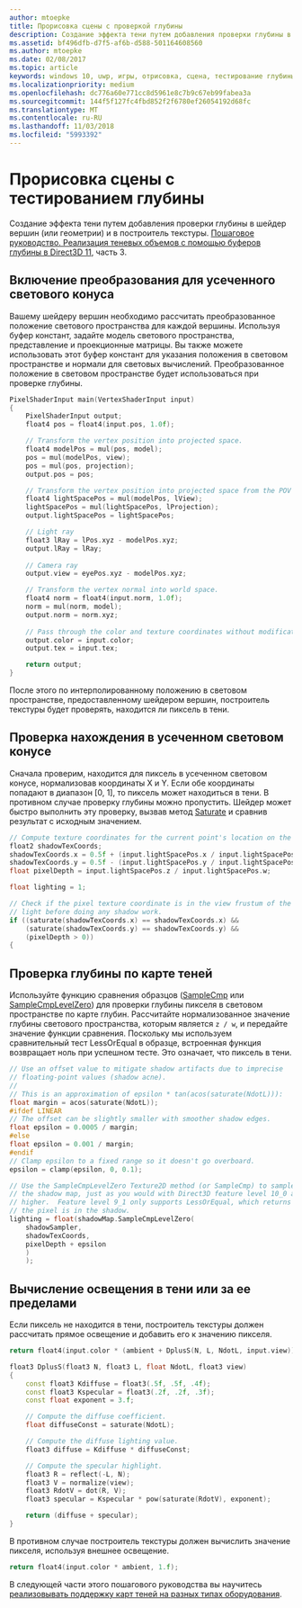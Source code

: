 ```yaml
---
author: mtoepke
title: Прорисовка сцены с проверкой глубины
description: Создание эффекта тени путем добавления проверки глубины в шейдер вершин (или геометрии) и в шейдер пикселей.
ms.assetid: bf496dfb-d7f5-af6b-d588-501164608560
ms.author: mtoepke
ms.date: 02/08/2017
ms.topic: article
keywords: windows 10, uwp, игры, отрисовка, сцена, тестирование глубины, direct3d, тени
ms.localizationpriority: medium
ms.openlocfilehash: dc776a60e771cc8d5961e8c7b9c67eb99fabea3a
ms.sourcegitcommit: 144f5f127fc4fbd852f2f6780ef26054192d68fc
ms.translationtype: MT
ms.contentlocale: ru-RU
ms.lasthandoff: 11/03/2018
ms.locfileid: "5993392"
---
```

# <a name="render-the-scene-with-depth-testing"></a>Прорисовка сцены с тестированием глубины




Создание эффекта тени путем добавления проверки глубины в шейдер вершин (или геометрии) и в построитель текстуры. [Пошаговое руководство. Реализация теневых объемов с помощью буферов глубины в Direct3D 11](implementing-depth-buffers-for-shadow-mapping.md), часть 3.

## <a name="include-transformation-for-light-frustum"></a>Включение преобразования для усеченного светового конуса


Вашему шейдеру вершин необходимо рассчитать преобразованное положение светового пространства для каждой вершины. Используя буфер констант, задайте модель светового пространства, представление и проекционные матрицы. Вы также можете использовать этот буфер констант для указания положения в световом пространстве и нормали для световых вычислений. Преобразованное положение в световом пространстве будет использоваться при проверке глубины.

```cpp
PixelShaderInput main(VertexShaderInput input)
{
    PixelShaderInput output;
    float4 pos = float4(input.pos, 1.0f);

    // Transform the vertex position into projected space.
    float4 modelPos = mul(pos, model);
    pos = mul(modelPos, view);
    pos = mul(pos, projection);
    output.pos = pos;

    // Transform the vertex position into projected space from the POV of the light.
    float4 lightSpacePos = mul(modelPos, lView);
    lightSpacePos = mul(lightSpacePos, lProjection);
    output.lightSpacePos = lightSpacePos;

    // Light ray
    float3 lRay = lPos.xyz - modelPos.xyz;
    output.lRay = lRay;
    
    // Camera ray
    output.view = eyePos.xyz - modelPos.xyz;

    // Transform the vertex normal into world space.
    float4 norm = float4(input.norm, 1.0f);
    norm = mul(norm, model);
    output.norm = norm.xyz;
    
    // Pass through the color and texture coordinates without modification.
    output.color = input.color;
    output.tex = input.tex;

    return output;
}
```

После этого по интерполированному положению в световом пространстве, предоставленному шейдером вершин, построитель текстуры будет проверять, находится ли пиксель в тени.

## <a name="test-whether-the-position-is-in-the-light-frustum"></a>Проверка нахождения в усеченном световом конусе


Сначала проверим, находится для пиксель в усеченном световом конусе, нормализовав координаты X и Y. Если обе координаты попадают в диапазон \[0, 1\], то пиксель может находиться в тени. В противном случае проверку глубины можно пропустить. Шейдер может быстро выполнить эту проверку, вызвав метод [Saturate](https://msdn.microsoft.com/library/windows/desktop/hh447231) и сравнив результат с исходным значением.

```cpp
// Compute texture coordinates for the current point's location on the shadow map.
float2 shadowTexCoords;
shadowTexCoords.x = 0.5f + (input.lightSpacePos.x / input.lightSpacePos.w * 0.5f);
shadowTexCoords.y = 0.5f - (input.lightSpacePos.y / input.lightSpacePos.w * 0.5f);
float pixelDepth = input.lightSpacePos.z / input.lightSpacePos.w;

float lighting = 1;

// Check if the pixel texture coordinate is in the view frustum of the 
// light before doing any shadow work.
if ((saturate(shadowTexCoords.x) == shadowTexCoords.x) &&
    (saturate(shadowTexCoords.y) == shadowTexCoords.y) &&
    (pixelDepth > 0))
{
```

## <a name="depth-test-against-the-shadow-map"></a>Проверка глубины по карте теней


Используйте функцию сравнения образцов ([SampleCmp](https://msdn.microsoft.com/library/windows/desktop/bb509696) или [SampleCmpLevelZero](https://msdn.microsoft.com/library/windows/desktop/bb509697)) для проверки глубины пикселя в световом пространстве по карте глубин. Рассчитайте нормализованное значение глубины светового пространства, которым является `z / w`, и передайте значение функции сравнения. Поскольку мы используем сравнительный тест LessOrEqual в образце, встроенная функция возвращает ноль при успешном тесте. Это означает, что пиксель в тени.

```cpp
// Use an offset value to mitigate shadow artifacts due to imprecise 
// floating-point values (shadow acne).
//
// This is an approximation of epsilon * tan(acos(saturate(NdotL))):
float margin = acos(saturate(NdotL));
#ifdef LINEAR
// The offset can be slightly smaller with smoother shadow edges.
float epsilon = 0.0005 / margin;
#else
float epsilon = 0.001 / margin;
#endif
// Clamp epsilon to a fixed range so it doesn't go overboard.
epsilon = clamp(epsilon, 0, 0.1);

// Use the SampleCmpLevelZero Texture2D method (or SampleCmp) to sample from 
// the shadow map, just as you would with Direct3D feature level 10_0 and
// higher.  Feature level 9_1 only supports LessOrEqual, which returns 0 if
// the pixel is in the shadow.
lighting = float(shadowMap.SampleCmpLevelZero(
    shadowSampler,
    shadowTexCoords,
    pixelDepth + epsilon
    )
    );
```

## <a name="compute-lighting-in-or-out-of-shadow"></a>Вычисление освещения в тени или за ее пределами


Если пиксель не находится в тени, построитель текстуры должен рассчитать прямое освещение и добавить его к значению пикселя.

```cpp
return float4(input.color * (ambient + DplusS(N, L, NdotL, input.view)), 1.f);
```

```cpp
float3 DplusS(float3 N, float3 L, float NdotL, float3 view)
{
    const float3 Kdiffuse = float3(.5f, .5f, .4f);
    const float3 Kspecular = float3(.2f, .2f, .3f);
    const float exponent = 3.f;

    // Compute the diffuse coefficient.
    float diffuseConst = saturate(NdotL);

    // Compute the diffuse lighting value.
    float3 diffuse = Kdiffuse * diffuseConst;

    // Compute the specular highlight.
    float3 R = reflect(-L, N);
    float3 V = normalize(view);
    float3 RdotV = dot(R, V);
    float3 specular = Kspecular * pow(saturate(RdotV), exponent);

    return (diffuse + specular);
}
```

В противном случае построитель текстуры должен вычислить значение пикселя, используя внешнее освещение.

```cpp
return float4(input.color * ambient, 1.f);
```

В следующей части этого пошагового руководства вы научитесь [реализовывать поддержку карт теней на разных типах оборудования](target-a-range-of-hardware.md).

 

 




